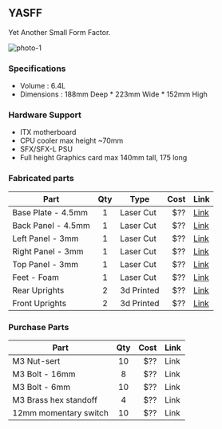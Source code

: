 ## YASFF
Yet Another Small Form Factor.

![photo-1](https://i.imgur.com/rtpeEoA.png "Assembled YASFF")


### Specifications
- Volume : 6.4L
- Dimensions : 188mm Deep * 223mm Wide * 152mm High

### Hardware Support
- ITX motherboard
- CPU cooler max height ~70mm
- SFX/SFX-L PSU
- Full height Graphics card max 140mm tall, 175 long

### Fabricated parts

| Part                | Qty | Type            | Cost   | Link |
| ----------------    |:---:| --------------- | ------:| ---- |
| Base Plate - 4.5mm  | 1   | Laser Cut       |    $?? | [Link](../master/laser-cut/Base_Plate_cut_4.5mm.svg) |
| Back Panel - 4.5mm  | 1   | Laser Cut       |    $?? | [Link](../master/laser-cut/Back_Panel_cut_4.5mm.svg) |
| Left Panel - 3mm    | 1   | Laser Cut       |    $?? | [Link](../master/laser-cut/Left_Panel_cut_3mm.svg) |
| Right Panel - 3mm   | 1   | Laser Cut       |    $?? | [Link](../master/laser-cut/Right_Panel_cut_3mm.svg) |
| Top Panel - 3mm     | 1   | Laser Cut       |    $?? | [Link](../master/laser-cut/Top_Panel_cut_3mm.svg) |
| Feet - Foam         | 1   | Laser Cut       |    $?? | [Link](../master/laser-cut/Feet_cut_Foam.svg) |
| Rear Uprights       | 2   | 3d Printed      |    $?? | [Link](../master/3d-print/Rear_Upright.stl) |
| Front Uprights      | 2   | 3d Printed      |    $?? | [Link](../master/3d-print/Front_Upright.stl) |


### Purchase Parts

| Part                       | Qty | Cost   | Link |
| -------------------------- |:---:| ------:| ---- |
| M3 Nut-sert                | 10  |    $?? | Link |
| M3 Bolt - 16mm             | 8   |    $?? | Link |
| M3 Bolt - 6mm              | 10  |    $?? | Link |
| M3 Brass hex standoff      | 4   |    $?? | Link |
| 12mm momentary switch      | 10  |    $?? | Link |